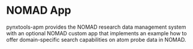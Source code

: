 # NOMAD App

<!--!!! warning "Attention" We are currently working to update this content.-->

pynxtools-apm provides the NOMAD research data management system with an optional NOMAD custom app that implements an example how to offer domain-specific search capabilities on atom probe data in NOMAD.
